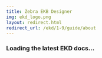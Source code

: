 ```yaml
---
title: Zebra EKB Designer
img: ekd_logo.png
layout: redirect.html
redirect_url: /ekd/1-9/guide/about
---
```


### Loading the latest EKD docs...










